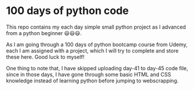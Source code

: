 # 100 days of python code
This repo contains my each day simple small python project as I advanced from a python beginner 😃😃😃.

As I am going through a 100 days of python bootcamp course from Udemy, each I am assigned with a project, which I will try to complete and
store these here. Good luck to myself!

One thing to note that, I have skipped uploading day-41 to day-45 code file, since in those days, I have gone
through some basic HTML and CSS knowledge instead of learning python before jumping to webscrapping.
